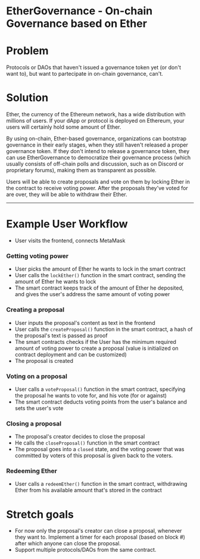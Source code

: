 # EtherGovernance - On-chain Governance based on Ether

# Problem

Protocols or DAOs that haven't issued a governance token yet (or don't want to), but want to partecipate in on-chain governance, can't.

# Solution

Ether, the currency of the Ethereum network, has a wide distribution with millions of users. If your dApp or protocol is deployed on Ethereum, your users will certainly hold some amount of Ether.

By using on-chain, Ether-based governance, organizations can bootstrap governance in their early stages, when they still haven't released a proper governance token. If they don't intend to release a governance token, they can use EtherGovernance to democratize their governance process (which usually consists of off-chain polls and discussion, such as on Discord or proprietary forums), making them as transparent as possible.

Users will be able to create proposals and vote on them by locking Ether in the contract to receive voting power. After the proposals they've voted for are over, they will be able to withdraw their Ether.

---

# Example User Workflow

- User visits the frontend, connects MetaMask

### Getting voting power

- User picks the amount of Ether he wants to lock in the smart contract
- User calls the `lockEther()` function in the smart contract, sending the amount of Ether he wants to lock
- The smart contract keeps track of the amount of Ether he deposited, and gives the user's address the same amount of voting power

### Creating a proposal

- User inputs the proposal's content as text in the frontend
- User calls the `createProposal()` function in the smart contract, a hash of the proposal's text is passed as proof
- The smart contracts checks if the User has the minimum required amount of voting power to create a proposal (value is initialized on contract deployment and can be customized)
- The proposal is created

### Voting on a proposal

- User calls a `voteProposal()` function in the smart contract, specifying the proposal he wants to vote for, and his vote (for or against)
- The smart contract deducts voting points from the user's balance and sets the user's vote

### Closing a proposal

- The proposal's creator decides to close the proposal
- He calls the `closeProposal()` function in the smart contract
- The proposal goes into a `closed` state, and the voting power that was committed by voters of this proposal is given back to the voters.

### Redeeming Ether

- User calls a `redeemEther()` function in the smart contract, withdrawing Ether from his available amount that's stored in the contract

# Stretch goals

- For now only the proposal's creator can close a proposal, whenever they want to. Implement a timer for each proposal (based on block #) after which anyone can close the proposal.
- Support multiple protocols/DAOs from the same contract.
